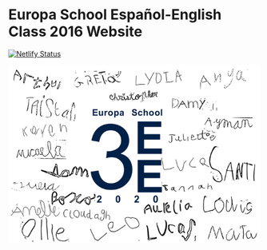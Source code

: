 # Europa School Español-English Class 2016 Website

<!-- badges: start -->
[![Netlify Status](https://api.netlify.com/api/v1/badges/1bd7293c-3b8e-4cf5-be12-39a0a338e3ad/deploy-status)](https://app.netlify.com/sites/europa-ee/deploys)
<!-- badges: end -->

![](/static/images/class3EE.png)

